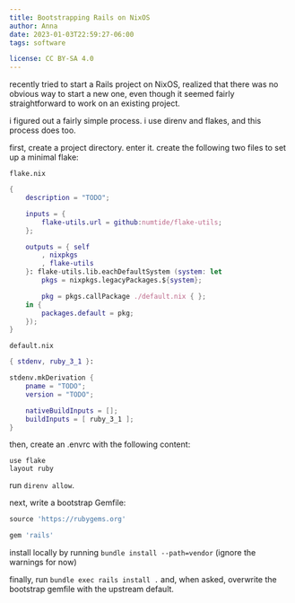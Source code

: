 ```yaml
---
title: Bootstrapping Rails on NixOS
author: Anna
date: 2023-01-03T22:59:27-06:00
tags: software

license: CC BY-SA 4.0
---
```


recently tried to start a Rails project on NixOS, realized that there was no obvious way to start a new one, even though it seemed fairly straightforward to work on an existing project.

i figured out a fairly simple process. i use direnv and flakes, and this process does too.

first, create a project directory. enter it. create the following two files to set up a minimal flake:  

`flake.nix`  
```nix
{
    description = "TODO";

    inputs = {
        flake-utils.url = github:numtide/flake-utils;
    };

    outputs = { self
        , nixpkgs
        , flake-utils
    }: flake-utils.lib.eachDefaultSystem (system: let
        pkgs = nixpkgs.legacyPackages.${system};

        pkg = pkgs.callPackage ./default.nix { };
    in {
        packages.default = pkg;
    });
}
```

`default.nix`  
```nix
{ stdenv, ruby_3_1 }:

stdenv.mkDerivation {
    pname = "TODO";
    version = "TODO";

    nativeBuildInputs = [];
    buildInputs = [ ruby_3_1 ];
}
```

then, create an .envrc with the following content:

```
use flake
layout ruby
```

run `direnv allow`.

next, write a bootstrap Gemfile:

```ruby
source 'https://rubygems.org'

gem 'rails'
```

install locally by running `bundle install --path=vendor` (ignore the warnings for now)

finally, run `bundle exec rails install .` and, when asked, overwrite the bootstrap gemfile with the upstream default.
